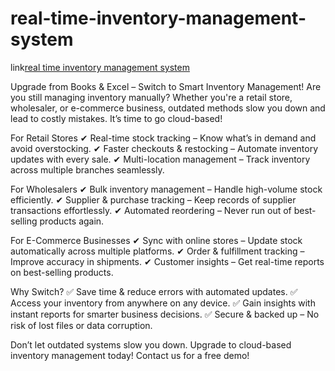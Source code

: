 # real-time-inventory-management-system


link[real time inventory management system](https://real-time-inventory-management-system-gory7ddwwnt2kncpkncqtj.streamlit.app)

Upgrade from Books & Excel – Switch to Smart Inventory Management!
Are you still managing inventory manually? Whether you're a retail store, wholesaler, or e-commerce business, outdated methods slow you down and lead to costly mistakes. It’s time to go cloud-based!

For Retail Stores
✔ Real-time stock tracking – Know what’s in demand and avoid overstocking.
✔ Faster checkouts & restocking – Automate inventory updates with every sale.
✔ Multi-location management – Track inventory across multiple branches seamlessly.

For Wholesalers
✔ Bulk inventory management – Handle high-volume stock efficiently.
✔ Supplier & purchase tracking – Keep records of supplier transactions effortlessly.
✔ Automated reordering – Never run out of best-selling products again.

For E-Commerce Businesses
✔ Sync with online stores – Update stock automatically across multiple platforms.
✔ Order & fulfillment tracking – Improve accuracy in shipments.
✔ Customer insights – Get real-time reports on best-selling products.

Why Switch?
✅ Save time & reduce errors with automated updates.
✅ Access your inventory from anywhere on any device.
✅ Gain insights with instant reports for smarter business decisions.
✅ Secure & backed up – No risk of lost files or data corruption.

Don’t let outdated systems slow you down. Upgrade to cloud-based inventory management today! Contact us for a free demo!
